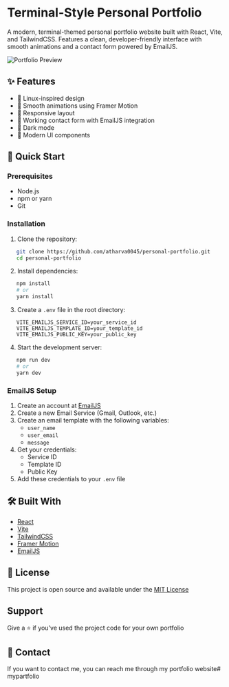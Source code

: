 # Terminal-Style Personal Portfolio

A modern, terminal-themed personal portfolio website built with React, Vite, and TailwindCSS. Features a clean, developer-friendly interface with smooth animations and a contact form powered by EmailJS.

![Portfolio Preview](src/assets/preview.png)

## ✨ Features

- 🎯 Linux-inspired design
- 🎨 Smooth animations using Framer Motion
- 📱 Responsive layout
- 📧 Working contact form with EmailJS integration
- 🌙 Dark mode
- 🎉 Modern UI components

## 🚀 Quick Start

### Prerequisites

- Node.js
- npm or yarn
- Git

### Installation

1. Clone the repository:
```bash
   git clone https://github.com/atharva0045/personal-portfolio.git
   cd personal-portfolio
   ```

2. Install dependencies:
```bash
   npm install
   # or
   yarn install
```

3. Create a `.env` file in the root directory:
```env
   VITE_EMAILJS_SERVICE_ID=your_service_id
   VITE_EMAILJS_TEMPLATE_ID=your_template_id
   VITE_EMAILJS_PUBLIC_KEY=your_public_key 
```

4. Start the development server:
```bash
   npm run dev
   # or
   yarn dev
```

### EmailJS Setup

1. Create an account at [EmailJS](https://www.emailjs.com/)
2. Create a new Email Service (Gmail, Outlook, etc.)
3. Create an email template with the following variables:
   - `user_name`
   - `user_email`
   - `message`
4. Get your credentials:
   - Service ID
   - Template ID
   - Public Key
5. Add these credentials to your `.env` file

## 🛠️ Built With

- [React](https://reactjs.org/)
- [Vite](https://vitejs.dev/)
- [TailwindCSS](https://tailwindcss.com/)
- [Framer Motion](https://www.framer.com/motion/)
- [EmailJS](https://www.emailjs.com/)

## 📄 License

This project is open source and available under the [MIT License](LICENSE)

## Support

Give a ⭐️ if you've used the project code for your own portfolio

## 📧 Contact

If you want to contact me, you can reach me through my portfolio website# mypartfolio
